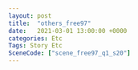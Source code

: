 ```yaml
---
layout: post
title:  "others_free97"
date:   2021-03-01 13:00:00 +0000
categories: Etc
Tags: Story Etc
SceneCode: ["scene_free97_q1_s20"]
---
```

